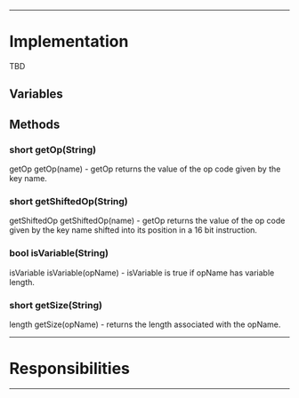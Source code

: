 

---

# Implementation #
TBD
## Variables ##
## Methods ##
### short getOp(String) ###
getOp getOp(name) - getOp returns the value of the op code given by the key name.
### short getShiftedOp(String) ###
getShiftedOp getShiftedOp(name) - getOp returns the value of the op code given by the key name shifted into its position in a 16 bit instruction.
### bool isVariable(String) ###
isVariable isVariable(opName) - isVariable is true if opName has variable length.
### short getSize(String) ###
length getSize(opName) - returns the length associated with the opName.

---

# Responsibilities #

---
